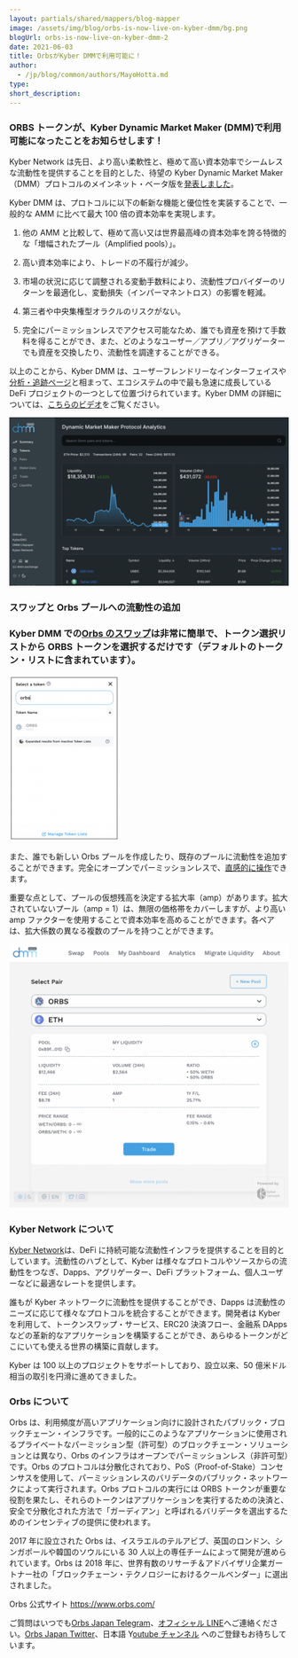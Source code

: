 ```yaml
---
layout: partials/shared/mappers/blog-mapper
image: /assets/img/blog/orbs-is-now-live-on-kyber-dmm/bg.png
blogUrl: orbs-is-now-live-on-kyber-dmm-2
date: 2021-06-03
title: OrbsがKyber DMMで利用可能に！
author:
  - /jp/blog/common/authors/MayoHotta.md
type:
short_description:
---
```


### ORBS トークンが、Kyber Dynamic Market Maker (DMM)で利用可能になったことをお知らせします！

Kyber Network は先日、より高い柔軟性と、極めて高い資本効率でシームレスな流動性を提供することを目的とした、待望の Kyber Dynamic Market Maker（DMM）プロトコルのメインネット・ベータ版を[発表しました](https://blog.kyber.network/kyber-dmm-beta-is-live-b6bdd18d0dde)。

Kyber DMM は、プロトコルに以下の斬新な機能と優位性を実装することで、一般的な AMM に比べて最大 100 倍の資本効率を実現します。

1.  他の AMM と比較して、極めて高い又は世界最高峰の資本効率を誇る特徴的な「増幅されたプール（Amplified pools）」。

2.  高い資本効率により、トレードの不履行が減少。

3.  市場の状況に応じて調整される変動手数料により、流動性プロバイダーのリターンを最適化し、変動損失（インパーマネントロス）の影響を軽減。

4.  第三者や中央集権型オラクルのリスクがない。

5.  完全にパーミッションレスでアクセス可能なため、誰でも資産を預けて手数料を得ることができ、また、どのようなユーザー／アプリ／アグリゲーターでも資産を交換したり、流動性を調達することができる。

以上のことから、Kyber DMM は、ユーザーフレンドリーなインターフェイスや[分析・追跡ページ](https://info.dmm.exchange/)と相まって、エコシステムの中で最も急速に成長している DeFi プロジェクトの一つとして位置づけられています。Kyber DMM の詳細については、[こちらのビデオ](https://youtu.be/2xgboyu7rss)をご覧ください。

![](/assets/img/blog/orbs-is-now-live-on-kyber-dmm/img1.png)

### スワップと Orbs プールへの流動性の追加

### Kyber DMM での[Orbs のスワップ](https://dmm.exchange/#/swap)は非常に簡単で、トークン選択リストから ORBS トークンを選択するだけです（デフォルトのトークン・リストに含まれています）。

![](/assets/img/blog/orbs-is-now-live-on-kyber-dmm/img2.png)

また、誰でも新しい Orbs プールを作成したり、既存のプールに流動性を追加することができます。完全にオープンでパーミッションレスで、[直感的に操作](https://docs.dmm.exchange/guides/adding-liquidity/index.html)できます。

重要な点として、プールの仮想残高を決定する拡大率（amp）があります。拡大されていないプール（amp = 1）は、無限の価格帯をカバーしますが、より高い amp ファクターを使用することで資本効率を高めることができます。各ペアは、拡大係数の異なる複数のプールを持つことができます。

![](/assets/img/blog/orbs-is-now-live-on-kyber-dmm/img3.png)

### Kyber Network について

[Kyber Network](https://kyber.network/)は、DeFi に持続可能な流動性インフラを提供することを目的としています。流動性のハブとして、Kyber は様々なプロトコルやソースからの流動性をつなぎ、Dapps、アグリゲーター、DeFi プラットフォーム、個人ユーザーなどに最適なレートを提供します。

誰もが Kyber ネットワークに流動性を提供することができ、Dapps は流動性のニーズに応じて様々なプロトコルを統合することができます。開発者は Kyber を利用して、トークンスワップ・サービス、ERC20 決済フロー、金融系 DApps などの革新的なアプリケーションを構築することができ、あらゆるトークンがどこにいても使える世界の構築に貢献します。

Kyber は 100 以上のプロジェクトをサポートしており、設立以来、50 億米ドル相当の取引を円滑に進めてきました。

### Orbs について

Orbs は、利用頻度が高いアプリケーション向けに設計されたパブリック・ブロックチェーン・インフラです。一般的にこのようなアプリケーションに使用されるプライベートなパーミッション型（許可型）のブロックチェーン・ソリューションとは異なり、Orbs のインフラはオープンでパーミッションレス（非許可型）です。Orbs のプロトコルは分散化されており、PoS（Proof-of-Stake）コンセンサスを使用して、パーミッションレスのバリデータのパブリック・ネットワークによって実行されます。Orbs プロトコルの実行には ORBS トークンが重要な役割を果たし、それらのトークンはアプリケーションを実行するための決済と、安全で分散化された方法で「ガーディアン」と呼ばれるバリデータを選出するためのインセンティブの提供に使われます。

2017 年に設立された Orbs は、イスラエルのテルアビブ、英国のロンドン、シンガポールや韓国のソウルにいる 30 人以上の専任チームによって開発が進められています。Orbs は 2018 年に、世界有数のリサーチ＆アドバイザリ企業ガートナー社の「ブロックチェーン・テクノロジーにおけるクールベンダー」に選出されました。

Orbs 公式サイト <https://www.orbs.com/>

<div class='line-separator'></div>

ご質問はいつでも[Orbs Japan Telegram](https://t.me/joinchat/G0HZhBQssmZ05v6sp_G6jg)、[オフィシャル LINE](https://line.me/R/ti/p/%40vrf9558a)へご連絡ください。[Orbs Japan Twitter](https://twitter.com/JapanOrbs)、日本語 Y[outube チャンネル](https://www.youtube.com/channel/UCZePjhX4e6CuAe8v63Li9lg) へのご登録もお待ちしています。

